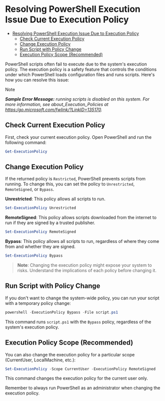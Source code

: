 # Resolving PowerShell Execution Issue Due to Execution Policy

- [Resolving PowerShell Execution Issue Due to Execution Policy](#resolving-powershell-execution-issue-due-to-execution-policy)
  - [Check Current Execution Policy](#check-current-execution-policy)
  - [Change Execution Policy](#change-execution-policy)
  - [Run Script with Policy Change](#run-script-with-policy-change)
  - [Execution Policy Scope (Recommended)](#execution-policy-scope-recommended)

PowerShell scripts often fail to execute due to the system's execution policy. The execution policy is a safety feature
that controls the conditions under which PowerShell loads configuration files and runs scripts. Here's how you can
resolve this issue:

> [!NOTE]
> ***Sample Error Message:*** *running scripts is disabled on this system. For more information, see
> about_Execution_Policies at <https:/go.microsoft.com/fwlink/?LinkID=135170>.*

## Check Current Execution Policy

First, check your current execution policy. Open PowerShell and run the following command:

```powershell
Get-ExecutionPolicy
```

## Change Execution Policy

If the returned policy is `Restricted`, PowerShell prevents scripts from running. To change this, you can set the
policy to `Unrestricted`, `RemoteSigned`, or `Bypass`.

**Unrestricted**: This policy allows all scripts to run.

```powershell
Set-ExecutionPolicy Unrestricted
```

**RemoteSigned**: This policy allows scripts downloaded from the internet to run if they are signed by a trusted
publisher.

```powershell
Set-ExecutionPolicy RemoteSigned
```

**Bypass**: This policy allows all scripts to run, regardless of where they come from and whether they are signed.

```powershell
Set-ExecutionPolicy Bypass
```

> **Note**: Changing the execution policy might expose your system to risks. Understand the implications of each policy
> before changing it.

## Run Script with Policy Change

If you don't want to change the system-wide policy, you can run your script with a temporary policy change:

```powershell
powershell -ExecutionPolicy Bypass -File script.ps1
```

This command runs `script.ps1` with the `Bypass` policy, regardless of the system's execution policy.

## Execution Policy Scope (Recommended)

You can also change the execution policy for a particular scope (CurrentUser, LocalMachine, etc.):

```powershell
Set-ExecutionPolicy -Scope CurrentUser -ExecutionPolicy RemoteSigned
```

This command changes the execution policy for the current user only.

Remember to always run PowerShell as an administrator when changing the execution policy.
